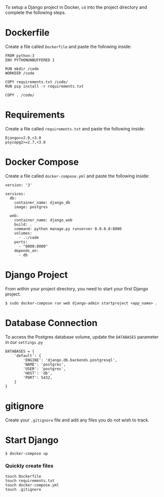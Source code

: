 To setup a Django project in Docker, `cd` into the project directory and complete the following steps.

# Dockerfile

Create a file called `Dockerfile` and paste the following inside:
```
FROM python:3
ENV PYTHONUNBUFFERED 1

RUN mkdir /code
WORKDIR /code

COPY requirements.txt /code/
RUN pip install -r requirements.txt

COPY . /code/
```

# Requirements

Create a file called `requirements.txt` and paste the following inside:
```
Django>=2.0,<3.0
psycopg2>=2.7,<3.0
```

# Docker Compose

Create a file called `docker-compose.yml` and paste the following inside:
```
version: '3'

services:
  db:
    container_name: django_db
    image: postgres
  
  web:
    container_name: django_web
    build: .
    command: python manage.py runserver 0.0.0.0:8000
    volumes:
      - .:/code
    ports:
      - "8000:8000"
    depends_on:
      - db
```

# Django Project

From within your project directory, you need to start your first Django project.
```
$ sudo docker-compose run web django-admin startproject <app_name> .
```

# Database Connection

To access the Postgres database volume, update the `DATABASES` parameter in our `settings.py`
```
DATABASES = {
    'default': {
        'ENGINE': 'django.db.backends.postgresql',
        'NAME': 'postgres',
        'USER': 'postgres',
        'HOST': 'db',
        'PORT': 5432,
    }
}
```

# gitignore

Create your `.gitignore` file and add any files you do not wish to track.


# Start Django
```
$ docker-compose up
```


### Quickly create files

```
touch Dockerfile
touch requirements.txt
touch docker-compose.yml
touch .gitignore
```
